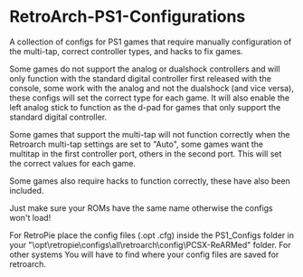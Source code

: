 # RetroArch-PS1-Configurations
A collection of configs for PS1 games that require manually configuration of the multi-tap, correct controller types, and hacks to fix games.

Some games do not support the analog or dualshock controllers and will only function with the standard digital controller first released with the console, some work with the analog and not the dualshock (and vice versa), these configs will set the correct type for each game.
It will also enable the left analog stick to function as the d-pad for games that only support the standard digital controller.

Some games that support the multi-tap will not function correctly when the Retroarch multi-tap settings are set to "Auto", some games want the multitap in the first controller port, others in the second port. This will set the correct values for each game.

Some games also require hacks to function correctly, these have also been included.

Just make sure your ROMs have the same name otherwise the configs won't load!

For RetroPie place the config files (.opt .cfg) inside the PS1_Configs folder in your "\opt\retropie\configs\all\retroarch\config\PCSX-ReARMed\" folder.
For other systems You will have to find where your config files are saved for retroarch.


